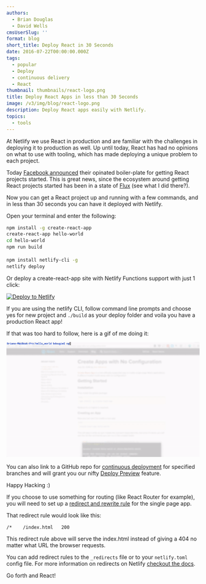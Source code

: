```yaml
---
authors:
  - Brian Douglas
  - David Wells
cmsUserSlug: ''
format: blog
short_title: Deploy React in 30 Seconds
date: 2016-07-22T00:00:00.000Z
tags:
  - popular
  - Deploy
  - continuous delivery
  - React
thumbnail: thumbnails/react-logo.png
title: Deploy React Apps in less than 30 Seconds
image: /v3/img/blog/react-logo.png
description: Deploy React apps easily with Netlify.
topics:
  - tools
---
```


At Netlify we use React in production and are familiar with the challenges in deploying it to production as well. Up until today, React has had no opinions on what to use with tooling, which has made deploying a unique problem to each project.

Today [Facebook announced](https://facebook.github.io/react/blog/2016/07/22/create-apps-with-no-configuration.html) their opinated boiler-plate for getting React
projects started. This is great news, since the ecosystem around getting React projects
started has been in a state of [Flux](https://facebook.github.io/flux/) (see what I did there?).

Now you can get a React project up and running with a few commands, and
in less than 30 seconds you can have it deployed with Netlify.

Open your terminal and enter the following:

```bash
npm install -g create-react-app
create-react-app hello-world
cd hello-world
npm run build

npm install netlify-cli -g
netlify deploy
```

Or deploy a create-react-app site with Netlify Functions support with just 1 click:

[![Deploy to Netlify](https://www.netlify.com/img/deploy/button.svg)](https://app.netlify.com/start/deploy?repository=https://github.com/netlify/create-react-app-lambda)

If you are using the netlify CLI, follow command line prompts and choose yes for new project and `./build`
as your deploy folder and voila you have a production React app!

If that was too hard to follow, here is a gif of me doing it:

![preview gif](/v3/img/blog/react-deploy-30-seconds.gif)

You can also link to a GitHub repo for [continuous deployment](https://www.netlify.com/docs/continuous-deployment) for specified branches and will grant you our nifty <a href="/blog/2016/07/20/introducing-deploy-previews-in-netlify/">Deploy Preview</a> feature.

Happy Hacking :)

If you choose to use something for routing (like React Router for example), you will need to set up a [redirect and rewrite rule](https://www.netlify.com/docs/redirects) for the single page app.

That redirect rule would look like this:

```
/*    /index.html   200
```

This redirect rule above will serve the index.html instead of giving a 404 no matter what URL the browser requests.

You can add redirect rules to the `_redirects` file or to your `netlify.toml` config file. For more information on redirects on Netlify [checkout the docs](https://www.netlify.com/docs/redirects).

Go forth and React!
